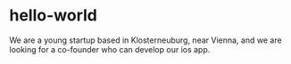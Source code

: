 # hello-world
We are a young startup based in Klosterneuburg, near Vienna, and we are looking for a co-founder who can develop our ios app. 
